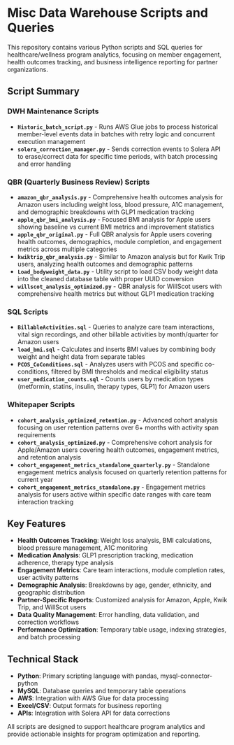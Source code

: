 # Misc Data Warehouse Scripts and Queries

This repository contains various Python scripts and SQL queries for healthcare/wellness program analytics, focusing on member engagement, health outcomes tracking, and business intelligence reporting for partner organizations.

## **Script Summary**

### **DWH Maintenance Scripts**
- **`Historic_batch_script.py`** - Runs AWS Glue jobs to process historical member-level events data in batches with retry logic and concurrent execution management
- **`solera_correction_manager.py`** - Sends correction events to Solera API to erase/correct data for specific time periods, with batch processing and error handling

### **QBR (Quarterly Business Review) Scripts**
- **`amazon_qbr_analysis.py`** - Comprehensive health outcomes analysis for Amazon users including weight loss, blood pressure, A1C management, and demographic breakdowns with GLP1 medication tracking
- **`apple_qbr_bmi_analysis.py`** - Focused BMI analysis for Apple users showing baseline vs current BMI metrics and improvement statistics
- **`apple_qbr_original.py`** - Full QBR analysis for Apple users covering health outcomes, demographics, module completion, and engagement metrics across multiple categories
- **`kwiktrip_qbr_analysis.py`** - Similar to Amazon analysis but for Kwik Trip users, analyzing health outcomes and demographic patterns
- **`Load_bodyweight_data.py`** - Utility script to load CSV body weight data into the cleaned database table with proper UUID conversion
- **`willscot_analysis_optimized.py`** - QBR analysis for WillScot users with comprehensive health metrics but without GLP1 medication tracking

### **SQL Scripts**
- **`BillableActivities.sql`** - Queries to analyze care team interactions, vital sign recordings, and other billable activities by month/quarter for Amazon users
- **`load_bmi.sql`** - Calculates and inserts BMI values by combining body weight and height data from separate tables
- **`PCOS_CoConditions.sql`** - Analyzes users with PCOS and specific co-conditions, filtered by BMI thresholds and medical eligibility status
- **`user_medication_counts.sql`** - Counts users by medication types (metformin, statins, insulin, therapy types, GLP1) for Amazon users

### **Whitepaper Scripts**
- **`cohort_analysis_optimized_retention.py`** - Advanced cohort analysis focusing on user retention patterns over 6+ months with activity span requirements
- **`cohort_analysis_optimized.py`** - Comprehensive cohort analysis for Apple/Amazon users covering health outcomes, engagement metrics, and retention analysis
- **`cohort_engagement_metrics_standalone_quarterly.py`** - Standalone engagement metrics analysis focused on quarterly retention patterns for current year
- **`cohort_engagement_metrics_standalone.py`** - Engagement metrics analysis for users active within specific date ranges with care team interaction tracking

## **Key Features**

- **Health Outcomes Tracking**: Weight loss analysis, BMI calculations, blood pressure management, A1C monitoring
- **Medication Analysis**: GLP1 prescription tracking, medication adherence, therapy type analysis
- **Engagement Metrics**: Care team interactions, module completion rates, user activity patterns
- **Demographic Analysis**: Breakdowns by age, gender, ethnicity, and geographic distribution
- **Partner-Specific Reports**: Customized analysis for Amazon, Apple, Kwik Trip, and WillScot users
- **Data Quality Management**: Error handling, data validation, and correction workflows
- **Performance Optimization**: Temporary table usage, indexing strategies, and batch processing

## **Technical Stack**

- **Python**: Primary scripting language with pandas, mysql-connector-python
- **MySQL**: Database queries and temporary table operations
- **AWS**: Integration with AWS Glue for data processing
- **Excel/CSV**: Output formats for business reporting
- **APIs**: Integration with Solera API for data corrections

All scripts are designed to support healthcare program analytics and provide actionable insights for program optimization and reporting.